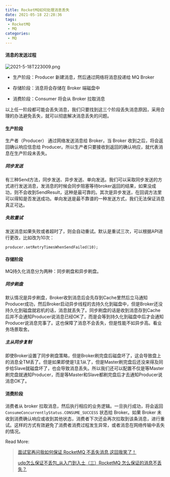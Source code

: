 ```yaml
---
title: RocketMQ如何处理消息丢失
date: 2021-05-18 22:28:36
tags:
 - RocketMQ
 - MQ
categories:
 - MQ
---
```


#### 消息的发送过程

![2021-5-18T223009.png](/images/2021-5-18T223009.png)

- 生产阶段：Producer 新建消息，然后通过网络将消息投递给 MQ Broker

- 存储阶段：消息将会存储在 Broker 端磁盘中

- 消费阶段：Consumer 将会从 Broker 拉取消息

以上任一阶段都可能会丢失消息，我们只要找到这三个阶段丢失消息原因，采用合理的办法避免丢失，就可以彻底解决消息丢失的问题。

#### 生产阶段

生产者（Producer） 通过网络发送消息给 Broker，当 Broker 收到之后，将会返回确认响应信息给 Producer。所以生产者只要接收到返回的确认响应，就代表消息在生产阶段未丢失。

##### 同步发送

有三种Send方法，同步发送、异步发送、单向发送。我们可以采取同步发送的方式进行发送消息，发消息的时候会同步阻塞等待broker返回的结果，如果没成功，则不会收到SendResult，这种是最可靠的。其次是异步发送，在回调方法里可以得知是否发送成功。单向发送是最不靠谱的一种发送方式，我们无法保证消息真正可达。

##### 失败重试

发送消息如果失败或者超时了，则会自动重试。默认是重试三次，可以根据API进行更改，比如改为10次：

```
producer.setRetryTimesWhenSendFailed(10);
```

#### 存储阶段

MQ持久化消息分为两种：同步刷盘和异步刷盘。

##### 同步刷盘

默认情况是异步刷盘，Broker收到消息后会先存到Cache里然后立马通知Producer成功，然后Broker启动异步线程的去持久化到磁盘中，但是Broker还没持久化到磁盘就宕机的话，消息就丢失了。同步刷盘的话是收到消息存到Cache后并不会通知Producer说消息已经OK了，而是会等到持久化到磁盘中后才会通知Producer说消息完事了。这也保障了消息不会丢失，但是性能不如异步高。看业务场景取舍。

##### 主从同步复制

即使Broker设置了同步刷盘策略，但是Broker刷完盘后磁盘坏了，这会导致盘上的消息全TM丢了。但是如果即使是1主1从了，但是Master刷完盘后还没来得及同步给Slave就磁盘坏了，也会导致消息丢失。所以我们还可以配置不仅是等Master刷完盘就通知Producer，而是等Master和Slave都刷完盘后才去通知Producer说消息OK了。

#### 消费阶段

消费者从 broker 拉取消息，然后执行相应的业务逻辑。一旦执行成功，将会返回 `ConsumeConcurrentlyStatus.CONSUME_SUCCESS` 状态给 Broker。如果 Broker 未收到消费确认响应或收到其他状态，消费者下次还会再次拉取到该条消息，进行重试。这样的方式有效避免了消费者消费过程发生异常，或者消息在网络传输中丢失的情况。



Read More:

> [面试官再问我如何保证 RocketMQ 不丢失消息,这回我笑了！](https://www.cnblogs.com/goodAndyxublog/p/12563813.html)
>
> [udp怎么保证不丢包_从入门到入土（三）RocketMQ 怎么保证的消息不丢失？](https://blog.csdn.net/weixin_39601088/article/details/111343167)
>
> 
